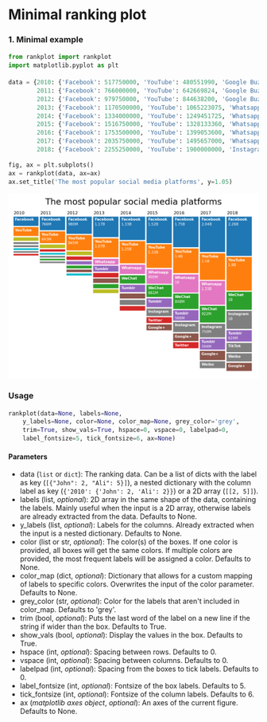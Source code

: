 # Minimal ranking plot


### 1. Minimal example

```python
from rankplot import rankplot
import matplotlib.pyplot as plt

data = {2010: {'Facebook': 517750000, 'YouTube': 480551990, 'Google Buzz': 166029650, 'MySpace': 68046710, 'Hi5': 59953290, 'Flickr': 54708063, 'Orkut': 49941613, 'Twitter': 43250000}, 
        2011: {'Facebook': 766000000, 'YouTube': 642669824, 'Google Buzz': 170000000, 'Twitter': 92750000, 'Flickr': 66954600, 'Weibo': 48691040, 'WeChat': 47818400, 'Orkut': 47609080}, 
        2012: {'Facebook': 979750000, 'YouTube': 844638200, 'Google Buzz': 170000000, 'Twitter': 160250000, 'Tumblr': 146890156, 'WeChat': 118123370, 'Google+': 107319100, 'Flickr': 79664888}, 
        2013: {'Facebook': 1170500000, 'YouTube': 1065223075, 'Whatsapp': 300000000, 'Tumblr': 293482050, 'Twitter': 223675000, 'Google+': 205654700, 'WeChat': 196523760, 'Google Buzz': 170000000}, 
        2014: {'Facebook': 1334000000, 'YouTube': 1249451725, 'Whatsapp': 498750000, 'WeChat': 444232415, 'Tumblr': 388721163, 'Google+': 254859015, 'Instagram': 250000000, 'Twitter': 223675000}, 
        2015: {'Facebook': 1516750000, 'YouTube': 1328133360, 'Whatsapp': 800000000, 'WeChat': 660843407, 'Tumblr': 475923363, 'Instagram': 400000000, 'Twitter': 304500000, 'Google+': 298950015},
        2016: {'Facebook': 1753500000, 'YouTube': 1399053600, 'Whatsapp': 1000000000, 'WeChat': 847512320, 'Tumblr': 565796720, 'Instagram': 550000000, 'Google+': 398648000, 'Twitter': 314500000}, 
        2017: {'Facebook': 2035750000, 'YouTube': 1495657000, 'Whatsapp': 1333333333, 'WeChat': 921742750, 'Instagram': 750000000, 'Tumblr': 593783960, 'Google+': 495657000, 'Weibo': 357569030}, 
        2018: {'Facebook': 2255250000, 'YouTube': 1900000000, 'Instagram': 1000000000, 'WeChat': 1000000000, 'Tumblr': 624000000, 'TikTok': 500000000, 'Weibo': 431000000, 'Google+': 430000000}}
 ```   
```python 
fig, ax = plt.subplots()
ax = rankplot(data, ax=ax)
ax.set_title('The most popular social media platforms', y=1.05)
```
![](examples/basic.png)

### Usage

```python
rankplot(data=None, labels=None,
    y_labels=None, color=None, color_map=None, grey_color='grey',
    trim=True, show_vals=True, hspace=0, vspace=0, labelpad=0, 
    label_fontsize=5, tick_fontsize=6, ax=None) 
```

#### Parameters

- data (`list` or `dict`): The ranking data. Can be a list of dicts with the label as key (`[{"John": 2, "Ali": 5}]`),
 a nested dictionary with the column label as key (`{'2010': {'John': 2, 'Ali': 2}}`) or a 2D array (`[[2, 5]]`).   
- labels (list, *optional*): 2D array in the same shape of the data, containing the labels. Mainly useful when the 
 input is a 2D array, otherwise labels are already extracted from the data. Defaults to None.
- y_labels (list, *optional*): Labels for the columns. Already extracted when the input is a nested 
 dictionary. Defaults to None.
- color (list or str, *optional*): The color(s) of the boxes. If one color is provided, all boxes 
 will get the same colors. If multiple colors are provided, the most frequent labels
  will be assigned a color. Defaults to None.
- color_map (dict, *optional*): Dictionary that allows for a custom mapping of labels to 
 specific colors. Overwrites the input of the color parameter. Defaults to None.
- grey_color (str, *optional*): Color for the labels that aren't included in color_map. Defaults to 'grey'.
- trim (bool, *optional*): Puts the last word of the label on a new line if the string if 
 wider than the box. Defaults to True.
- show_vals (bool, *optional*): Display the values in the box. Defaults to True.
- hspace (int, *optional*): Spacing between rows. Defaults to 0.
- vspace (int, *optional*): Spacing between columns. Defaults to 0.
- labelpad (int, *optional*): Spacing from the boxes to tick labels. Defaults to 0.
- label_fontsize (int, *optional*): Fontsize of the box labels. Defaults to 5.
- tick_fontsize (int, *optional*): Fontsize of the column labels. Defaults to 6.
-  ax (*matplotlib axes object*, *optional*): An axes of the current figure. Defaults to None.

